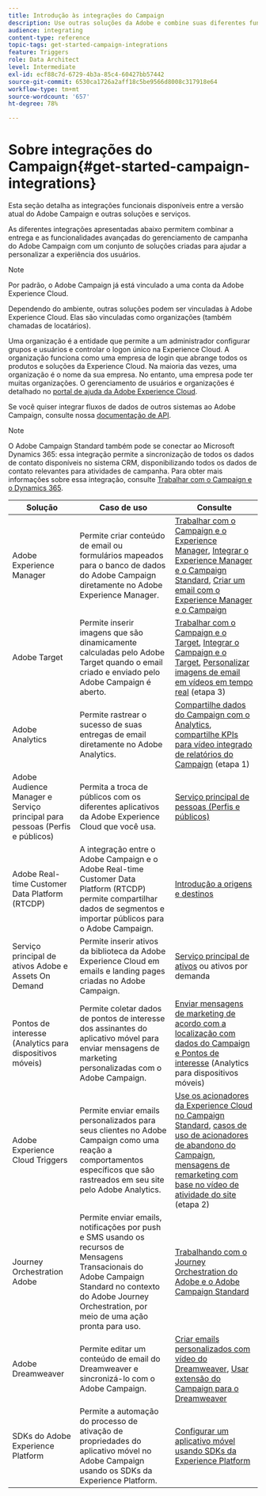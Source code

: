 ```yaml
---
title: Introdução às integrações do Campaign
description: Use outras soluções da Adobe e combine suas diferentes funcionalidades com o Campaign.
audience: integrating
content-type: reference
topic-tags: get-started-campaign-integrations
feature: Triggers
role: Data Architect
level: Intermediate
exl-id: ecf88c7d-6729-4b3a-85c4-60427bb57442
source-git-commit: 6530ca1726a2aff18c5be9566d8008c317918e64
workflow-type: tm+mt
source-wordcount: '657'
ht-degree: 78%

---
```


# Sobre integrações do Campaign{#get-started-campaign-integrations}

Esta seção detalha as integrações funcionais disponíveis entre a versão atual do Adobe Campaign e outras soluções e serviços.

As diferentes integrações apresentadas abaixo permitem combinar a entrega e as funcionalidades avançadas do gerenciamento de campanha do Adobe Campaign com um conjunto de soluções criadas para ajudar a personalizar a experiência dos usuários.

>[!NOTE]
>
> Por padrão, o Adobe Campaign já está vinculado a uma conta da Adobe Experience Cloud.

Dependendo do ambiente, outras soluções podem ser vinculadas à Adobe Experience Cloud. Elas são vinculadas como organizações (também chamadas de locatários).

Uma organização é a entidade que permite a um administrador configurar grupos e usuários e controlar o logon único na Experience Cloud. A organização funciona como uma empresa de login que abrange todos os produtos e soluções da Experience Cloud. Na maioria das vezes, uma organização é o nome da sua empresa. No entanto, uma empresa pode ter muitas organizações. O gerenciamento de usuários e organizações é detalhado no [portal de ajuda da Adobe Experience Cloud](https://experienceleague.adobe.com/docs/core-services/interface/manage-users-and-products/organizations.html?lang=pt-BR).

Se você quiser integrar fluxos de dados de outros sistemas ao Adobe Campaign, consulte nossa [documentação de API](../../api/using/get-started-apis.md).

>[!NOTE]
>
>O Adobe Campaign Standard também pode se conectar ao Microsoft Dynamics 365: essa integração permite a sincronização de todos os dados de contato disponíveis no sistema CRM, disponibilizando todos os dados de contato relevantes para atividades de campanha. Para obter mais informações sobre essa integração, consulte [Trabalhar com o Campaign e o Dynamics 365](../../integrating/using/d365-acs-get-started.md).


<table> 
 <thead> 
  <tr> 
   <th> Solução<br /> </th> 
   <th> Caso de uso<br /> </th> 
   <th> Consulte<br /> </th> 
  </tr> 
 </thead> 
 <tbody> 
  <tr> 
   <td> Adobe Experience Manager<br /> </td> 
   <td> Permite criar conteúdo de email ou formulários mapeados para o banco de dados do Adobe Campaign diretamente no Adobe Experience Manager.<br /> </td> 
   <td> 
     <a href="../../integrating/using/integrating-with-experience-manager.md">Trabalhar com o Campaign e o Experience Manager</a>, <a href="https://helpx.adobe.com/br/experience-manager/6-4/sites/administering/using/campaignstandard.html">Integrar o Experience Manager e o Campaign Standard</a>, <a href="https://experienceleague.adobe.com/docs/experience-manager-65/administering/integration/campaignstandard.html">Criar um email com o Experience Manager e o Campaign</a> 
    </td> 
  </tr> 
  <tr> 
   <td> Adobe Target<br /> </td> 
   <td> Permite inserir imagens que são dinamicamente calculadas pelo Adobe Target quando o email criado e enviado pelo Adobe Campaign é aberto.<br /> </td> 
   <td> 
    <a href="../../integrating/using/about-campaign-target-integration.md">Trabalhar com o Campaign e o Target</a>, <a href="https://experienceleague.adobe.com/docs/target/using/integrate/campaign-and-target.html?lang=pt-BR">Integrar o Campaign e o Target</a>, <a href="https://helpx.adobe.com/marketing-cloud/how-to/email-marketing.html">Personalizar imagens de email em vídeos em tempo real</a> (etapa 3)
    </td> 
  </tr> 
  <tr> 
   <td> Adobe Analytics<br /> </td> 
   <td> Permite rastrear o sucesso de suas entregas de email diretamente no Adobe Analytics.<br /> </td> 
   <td> 
    <a href="../../integrating/using/about-campaign-analytics-integration.md">Compartilhe dados do Campaign com o Analytics</a>, <a href="https://helpx.adobe.com/marketing-cloud/how-to/email-marketing.html">compartilhe KPIs para vídeo integrado de relatórios  do Campaign</a> (etapa 1)
    </td> 
  </tr> 
  <tr> 
   <td> Adobe Audience Manager e Serviço principal para pessoas (Perfis e públicos)<br /> </td> 
   <td> Permita a troca de públicos com os diferentes aplicativos da Adobe Experience Cloud que você usa.<br /> </td> 
   <td> <a href="../../integrating/using/about-campaign-audience-manager-or-people-core-service-integration.md">Serviço principal de pessoas (Perfis e públicos)</a><br /> </td> 
  </tr> 
   <tr> 
   <td> Adobe Real-time Customer Data Platform (RTCDP)<br /> </td> 
   <td> A integração entre o Adobe Campaign e o Adobe Real-time Customer Data Platform (RTCDP) permite compartilhar dados de segmentos e importar públicos para o Adobe Campaign.</td>
   <td><a href="../../integrating/using/get-started-sources-destinations.md">Introdução a origens e destinos</a></td>
  </tr> 
  <tr> 
   <td> Serviço principal de ativos Adobe e Assets On Demand<br /> </td> 
   <td> Permite inserir ativos da biblioteca da Adobe Experience Cloud em emails e landing pages criadas no Adobe Campaign.<br /> </td> 
   <td> <a href="../../integrating/using/working-with-campaign-and-assets-core-service.md">Serviço principal de ativos</a> ou ativos por demanda<br /> </td> 
  </tr> 
  <tr> 
   <td> Pontos de interesse (Analytics para dispositivos móveis)<br /> </td> 
   <td> Permite coletar dados de pontos de interesse dos assinantes do aplicativo móvel para enviar mensagens de marketing personalizadas com o Adobe Campaign.<br /> </td> 
   <td> <a href="../../integrating/using/about-campaign-points-of-interest-data-integration.md">Enviar mensagens de marketing de acordo com a localização com dados do Campaign e Pontos de interesse</a> (Analytics para dispositivos móveis)<br /> </td> 
  </tr> 
  <tr> 
   <td> Adobe Experience Cloud Triggers<br /> </td> 
   <td> Permite enviar emails personalizados para seus clientes no Adobe Campaign como uma reação a comportamentos específicos que são rastreados em seu site pelo Adobe Analytics.<br /> </td> 
   <td> 
    <a href="../../integrating/using/about-adobe-experience-cloud-triggers.md">Use os acionadores da Experience Cloud no Campaign Standard</a>, <a href="../../integrating/using/abandonment-triggers-use-cases.md">casos de uso de acionadores de abandono do Campaign</a>, <a href="https://helpx.adobe.com/marketing-cloud/how-to/email-marketing.html">mensagens de remarketing com base no vídeo de atividade do site</a> (etapa 2)
    </td> 
  </tr> 
    <tr> 
   <td> Journey Orchestration Adobe <br /> </td> 
   <td> Permite enviar emails, notificações por push e SMS usando os recursos de Mensagens Transacionais do Adobe Campaign Standard no contexto do Adobe Journey Orchestration, por meio de uma ação pronta para uso.<br /> </td> 
   <td> <a href="https://experienceleague.adobe.com/docs/journeys/using/action-journeys/working-with-adobe-campaign.html">Trabalhando com o Journey Orchestration do Adobe e o Adobe Campaign Standard</a><br /> </td> 
  </tr> 
  <tr> 
   <td> Adobe Dreamweaver<br /> </td> 
   <td> Permite editar um conteúdo de email do Dreamweaver e sincronizá-lo com o Adobe Campaign.<br /> </td> 
   <td> 
    <a href="https://experienceleague.adobe.com/docs/campaign-learn/campaign-standard-tutorials/designing-content/email-designer/dreamweaver-integration.html?lang=pt-BR">Criar emails personalizados com vídeo do Dreamweaver</a>, <a href="https://helpx.adobe.com/dreamweaver/using/working-with-dreamweaver-and-campaign.html">Usar extensão do Campaign para o Dreamweaver</a> 
  </td> 
  </tr> 
  <tr> 
   <td> SDKs do Adobe Experience Platform<br /> </td> 
   <td> Permite a automação do processo de ativação de propriedades do aplicativo móvel no Adobe Campaign usando os SDKs da Experience Platform.<br /> </td> 
   <td> <a href="https://helpx.adobe.com/br/campaign/kb/configuring-app-sdk.html">Configurar um aplicativo móvel usando SDKs da Experience Platform</a><br /> </td> 
  </tr> 
 </tbody> 
</table>

